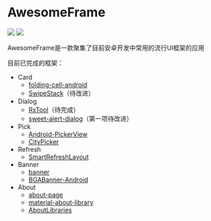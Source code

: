 # AwesomeFrame

![](https://img.shields.io/badge/platform-Android-3ddc84?logo=Android&logoColor=white)
![](https://img.shields.io/badge/build-passing-42be1b?logoColor=white)

AwesomeFrame是一款聚集了目前安卓开发中常用的流行UI框架的应用

目前已完成的框架：  
* Card
	- [folding-cell-android](https://github.com/Ramotion/folding-cell-android)
	- [SwipeStack](https://github.com/sathishmscict/SwipeStack)（待改进）
* Dialog
	- [RxTool](https://github.com/Tamsiree/RxTool)（待完成）
	- [sweet-alert-dialog](https://github.com/pedant/sweet-alert-dialog)（第一项待改进）
* Pick
	- [Android-PickerView](https://github.com/Bigkoo/Android-PickerView)
	- [CityPicker](https://github.com/zaaach/CityPicker)
* Refresh
	- [SmartRefreshLayout](https://github.com/scwang90/SmartRefreshLayout)
* Banner
	- [banner](https://github.com/youth5201314/banner)
	- [BGABanner-Android](https://github.com/bingoogolapple/BGABanner-Android)
* About
	- [about-page](https://github.com/PureWriter/about-page)
	- [material-about-library](https://github.com/daniel-stoneuk/material-about-library)
	- [AboutLibraries](https://github.com/mikepenz/AboutLibraries)
